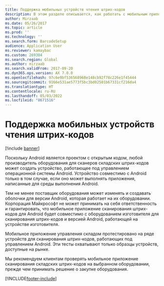 ```yaml
---
title: Поддержка мобильных устройств чтения штрих-кодов
description: В этом разделе описывается, как работать с мобильным приложением сканирования складских штрих-кодов на устройствах, совместимых с Android.
author: Mirzaab
ms.date: 05/26/2017
ms.topic: article
ms.prod: ''
ms.technology: ''
ms.search.form: BarcodeSetup
audience: Application User
ms.reviewer: kamaybac
ms.custom: 269384
ms.search.region: Global
ms.author: mirzaab
ms.search.validFrom: 2017-09-20
ms.dyn365.ops.version: AX 7.0.0
ms.openlocfilehash: 97c6e9bf536568968e148cb92f78c226e1f45444
ms.sourcegitcommit: 9166e531ae5773f5bc3bd02501b67331cf216da4
ms.translationtype: HT
ms.contentlocale: ru-RU
ms.lasthandoff: 05/03/2022
ms.locfileid: "8671516"
---
```

# <a name="mobile-bar-code-support"></a>Поддержка мобильных устройств чтения штрих-кодов

[!include [banner](../includes/banner.md)]

Поскольку Android является проектом с открытым кодом, любой производитель оборудования для сканеров складских штрих-кодов может создать устройство, работающее под управлением операционной системы Android. Устройство совместимо с Android только в том случае, если оно может выполнять приложения, написанные для среды выполнения Android.

Тем не менее поставщик оборудования может изменять и создавать оболочки для версии Android, которая работает на их оборудовании. Корпорация Майкрософт не может принимать на себя ответственность и гарантировать, что мобильное приложение сканирования штрих-кодов для Android будет совместимо с оборудованием изготовителя для сканирования штрих-кодов и версией Android, работающей на устройстве изготовителя.

Мобильное приложение управления складом протестировано на ряде устройств для сканирования штрих-кодов, работающих под управлением Android. Эти тесты охватывают только образцы устройств, доступные на рынке.

Мы рекомендуем клиентам проверять мобильное приложение сканирования складских штрих-кодов на выбранном оборудовании, прежде чем принимать решение о закупке оборудования.



[!INCLUDE[footer-include](../../includes/footer-banner.md)]
